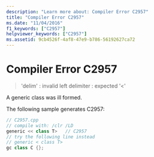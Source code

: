 ```yaml
---
description: "Learn more about: Compiler Error C2957"
title: "Compiler Error C2957"
ms.date: "11/04/2016"
f1_keywords: ["C2957"]
helpviewer_keywords: ["C2957"]
ms.assetid: 9cb4526f-4af8-47e9-b786-56192627ca72
---
```

# Compiler Error C2957

> 'delim' : invalid left delimiter : expected '<'

A generic class was ill formed.

The following sample generates C2957:

```cpp
// C2957.cpp
// compile with: /clr /LD
generic << class T>   // C2957
// try the following line instead
// generic < class T>
gc class C {};
```
